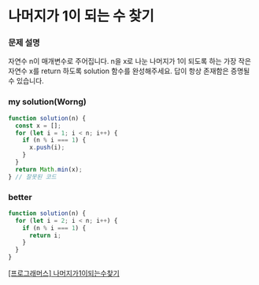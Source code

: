 # 나머지가 1이 되는 수 찾기

### 문제 설명

자연수 n이 매개변수로 주어집니다. n을 x로 나눈 나머지가 1이 되도록 하는 가장 작은 자연수 x를 return 하도록 solution 함수를 완성해주세요. 답이 항상 존재함은 증명될 수 있습니다.

### my solution(Worng)

```javascript
function solution(n) {
  const x = [];
  for (let i = 1; i < n; i++) {
    if (n % i === 1) {
      x.push(i);
    }
  }
  return Math.min(x);
} // 잘못된 코드
```

### better

```javascript
function solution(n) {
  for (let i = 2; i < n; i++) {
    if (n % i === 1) {
      return i;
    }
  }
}
```

[[프로그래머스] 나머지가1이되는수찾기](https://programmers.co.kr/learn/courses/30/lessons/87389)
